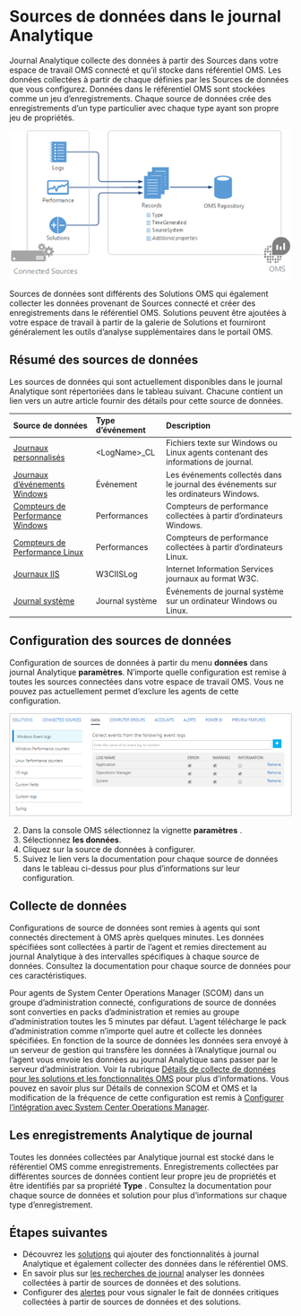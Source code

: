 <properties 
   pageTitle="Sources de données dans le journal Analytique | Microsoft Azure"
   description="Sources de données définissent les données que collecte Analytique journal d’agents et d’autres sources connectées.  Cet article décrit le concept de comment journal Analytique utilise les sources de données, explique comment les configurer et fournit un résumé des sources de données différents disponibles."
   services="log-analytics"
   documentationCenter=""
   authors="bwren"
   manager="jwhit"
   editor="tysonn" />
<tags 
   ms.service="log-analytics"
   ms.devlang="na"
   ms.topic="article"
   ms.tgt_pltfrm="na"
   ms.workload="infrastructure-services"
   ms.date="10/18/2016"
   ms.author="bwren" />

# <a name="data-sources-in-log-analytics"></a>Sources de données dans le journal Analytique

Journal Analytique collecte des données à partir des Sources dans votre espace de travail OMS connecté et qu’il stocke dans référentiel OMS.  Les données collectées à partir de chaque définies par les Sources de données que vous configurez.  Données dans le référentiel OMS sont stockées comme un jeu d’enregistrements.  Chaque source de données crée des enregistrements d’un type particulier avec chaque type ayant son propre jeu de propriétés.

![Ouvrez une session collecte de données Analytique](./media/log-analytics-data-sources/overview.png)

Sources de données sont différents des Solutions OMS qui également collecter les données provenant de Sources connecté et créer des enregistrements dans le référentiel OMS.  Solutions peuvent être ajoutées à votre espace de travail à partir de la galerie de Solutions et fourniront généralement les outils d’analyse supplémentaires dans le portail OMS.  

## <a name="summary-of-data-sources"></a>Résumé des sources de données

Les sources de données qui sont actuellement disponibles dans le journal Analytique sont répertoriées dans le tableau suivant.  Chacune contient un lien vers un autre article fournir des détails pour cette source de données.

| Source de données | Type d’événement | Description |
|:--|:--|:--|
| [Journaux personnalisés](log-analytics-data-sources-custom-logs.md) | \<LogName\>_CL | Fichiers texte sur Windows ou Linux agents contenant des informations de journal. |
| [Journaux d’événements Windows](log-analytics-data-sources-windows-events.md) | Événement | Les événements collectés dans le journal des événements sur les ordinateurs Windows. |
| [Compteurs de Performance Windows](log-analytics-data-sources-performance-counters.md) | Performances | Compteurs de performance collectées à partir d’ordinateurs Windows. |
| [Compteurs de Performance Linux](log-analytics-data-sources-performance-counters.md) | Performances | Compteurs de performance collectées à partir d’ordinateurs Linux. |
| [Journaux IIS](log-analytics-data-sources-iis-logs.md) | W3CIISLog | Internet Information Services journaux au format W3C. |
| [Journal système](log-analytics-data-sources-syslog.md) | Journal système | Événements de journal système sur un ordinateur Windows ou Linux. |

## <a name="configuring-data-sources"></a>Configuration des sources de données

Configuration de sources de données à partir du menu **données** dans journal Analytique **paramètres**.  N’importe quelle configuration est remise à toutes les sources connectées dans votre espace de travail OMS.  Vous ne pouvez pas actuellement permet d’exclure les agents de cette configuration.

![Configurer des événements Windows](./media/log-analytics-data-sources/configure-events.png)

2. Dans la console OMS sélectionnez la vignette **paramètres** .
3. Sélectionnez **les données**.
4. Cliquez sur la source de données à configurer.
5. Suivez le lien vers la documentation pour chaque source de données dans le tableau ci-dessus pour plus d’informations sur leur configuration.

## <a name="data-collection"></a>Collecte de données

Configurations de source de données sont remies à agents qui sont connectés directement à OMS après quelques minutes.  Les données spécifiées sont collectées à partir de l’agent et remies directement au journal Analytique à des intervalles spécifiques à chaque source de données.  Consultez la documentation pour chaque source de données pour ces caractéristiques.

Pour agents de System Center Operations Manager (SCOM) dans un groupe d’administration connecté, configurations de source de données sont converties en packs d’administration et remies au groupe d’administration toutes les 5 minutes par défaut.  L’agent télécharge le pack d’administration comme n’importe quel autre et collecte les données spécifiées. En fonction de la source de données les données sera envoyé à un serveur de gestion qui transfère les données à l’Analytique journal ou l’agent vous envoie les données au journal Analytique sans passer par le serveur d’administration. Voir la rubrique [Détails de collecte de données pour les solutions et les fonctionnalités OMS](log-analytics-add-solutions.md#data-collection-details-for-oms-features-and-solutions) pour plus d’informations.  Vous pouvez en savoir plus sur Détails de connexion SCOM et OMS et la modification de la fréquence de cette configuration est remis à [Configurer l’intégration avec System Center Operations Manager](log-analytics-om-agents.md).

## <a name="log-analytics-records"></a>Les enregistrements Analytique de journal

Toutes les données collectées par Analytique journal est stocké dans le référentiel OMS comme enregistrements.  Enregistrements collectées par différentes sources de données contient leur propre jeu de propriétés et être identifiés par sa propriété **Type** .  Consultez la documentation pour chaque source de données et solution pour plus d’informations sur chaque type d’enregistrement.


## <a name="next-steps"></a>Étapes suivantes

- Découvrez les [solutions](log-analytics-add-solutions.md) qui ajouter des fonctionnalités à journal Analytique et également collecter des données dans le référentiel OMS.
- En savoir plus sur [les recherches de journal](log-analytics-log-searches.md) analyser les données collectées à partir de sources de données et des solutions.  
- Configurer des [alertes](log-analytics-alerts.md) pour vous signaler le fait de données critiques collectées à partir de sources de données et des solutions.
